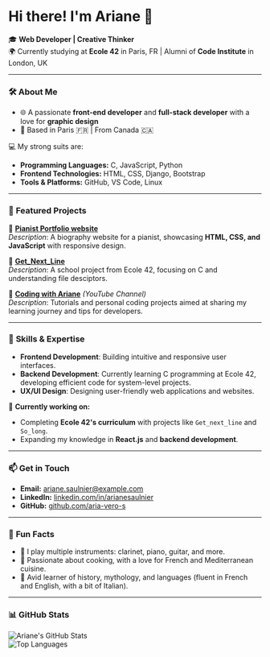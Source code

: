 # **Hi there! I'm Ariane 👋**  

🎓 **Web Developer | Creative Thinker**  
🌍 Currently studying at **Ecole 42** in Paris, FR | Alumni of **Code Institute** in London, UK  

---

### 🛠 **About Me**  
- 🌐 A passionate **front-end developer** and **full-stack developer** with a love for **graphic design** 
- 📍 Based in Paris 🇫🇷 | From Canada 🇨🇦  

💻 My strong suits are:  
- **Programming Languages:** C, JavaScript, Python  
- **Frontend Technologies:** HTML, CSS, Django, Bootstrap  
- **Tools & Platforms:** GitHub, VS Code, Linux  

---

### 🚀 **Featured Projects**  
🌟 **[Pianist Portfolio website](https://paolorubinacci.com)**  
*Description*: A biography website for a pianist, showcasing **HTML, CSS, and JavaScript** with responsive design.  

🌟 **[Get_Next_Line]([https://github.com/Aria-vero-s/get_next_line])**  
*Description*: A school project from Ecole 42, focusing on C and understanding file desciptors.  

🌟 **[Coding with Ariane]([https://www.youtube.com/@codingwithariane])** *(YouTube Channel)*  
*Description*: Tutorials and personal coding projects aimed at sharing my learning journey and tips for developers.  

---

### 💼 **Skills & Expertise**  
- **Frontend Development**: Building intuitive and responsive user interfaces.
- **Backend Development**: Currently learning C programming at Ecole 42, developing efficient code for system-level projects.  
- **UX/UI Design**: Designing user-friendly web applications and websites.  

🎯 **Currently working on:**  
- Completing **Ecole 42's curriculum** with projects like `Get_next_line` and `So_long`.  
- Expanding my knowledge in **React.js** and **backend development**.  

---

### 📫 **Get in Touch**  
- **Email:** ariane.saulnier@example.com
- **LinkedIn:** [linkedin.com/in/arianesaulnier](#)  
- **GitHub:** [github.com/aria-vero-s](#)  

---

### 🌟 **Fun Facts**  
- 🎷 I play multiple instruments: clarinet, piano, guitar, and more.  
- 🍳 Passionate about cooking, with a love for French and Mediterranean cuisine.  
- 📖 Avid learner of history, mythology, and languages (fluent in French and English, with a bit of Italian).

---

### 📊 **GitHub Stats**  
![Ariane's GitHub Stats](https://github-readme-stats.vercel.app/api?username=ArianeSaulnier&show_icons=true&theme=radical)  
![Top Languages](https://github-readme-stats.vercel.app/api/top-langs/?username=ArianeSaulnier&layout=compact&theme=radical)  
